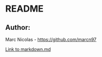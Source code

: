 # README
## Author:
Marc Nicolas - https://github.com/marcn97

[Link to markdown.md](groupeMarkDown/markdown.md)

